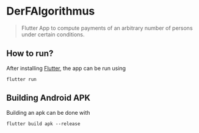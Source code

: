 # DerFAlgorithmus

> Flutter App to compute payments of an arbitrary number of persons under certain conditions.

## How to run?

After installing [Flutter](https://flutter.io/), the app can be run using
```
flutter run
```

## Building Android APK

Building an apk can be done with
```
flutter build apk --release
```
